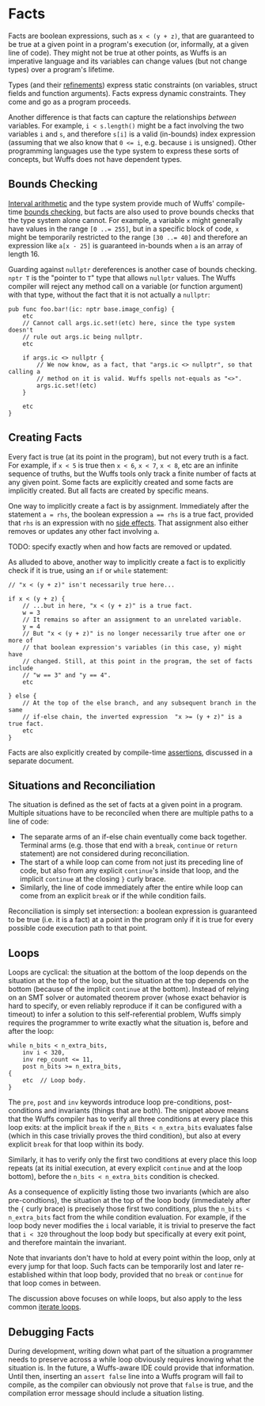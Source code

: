 # Facts

Facts are boolean expressions, such as `x < (y + z)`, that are guaranteed to be
true at a given point in a program's execution (or, informally, at a given line
of code). They might not be true at other points, as Wuffs is an imperative
language and its variables can change values (but not change types) over a
program's lifetime.

Types (and their [refinements](/doc/glossary.md#refinement-type)) express
static constraints (on variables, struct fields and function arguments). Facts
express dynamic constraints. They come and go as a program proceeds.

Another difference is that facts can capture the relationships *between*
variables. For example, `i < s.length()` might be a fact involving the two
variables `i` and `s`, and therefore `s[i]` is a valid (in-bounds) index
expression (assuming that we also know that `0 <= i`, e.g. because `i` is
unsigned). Other programming languages use the type system to express these
sorts of concepts, but Wuffs does not have dependent types.


## Bounds Checking

[Interval arithmetic](/doc/note/interval-arithmetic.md) and the type system
provide much of Wuffs' compile-time [bounds
checking](/doc/note/bounds-checking.md), but facts are also used to prove
bounds checks that the type system alone cannot. For example, a variable `x`
might generally have values in the range `[0 ..= 255]`, but in a specific block
of code, `x` might be temporarily restricted to the range `[30 ..= 40]` and
therefore an expression like `a[x - 25]` is guaranteed in-bounds when `a` is an
array of length 16.

Guarding against `nullptr` dereferences is another case of bounds checking.
`nptr T` is the "pointer to `T`" type that allows `nullptr` values. The Wuffs
compiler will reject any method call on a variable (or function argument) with
that type, without the fact that it is not actually a `nullptr`:

```
pub func foo.bar!(ic: nptr base.image_config) {
    etc
    // Cannot call args.ic.set!(etc) here, since the type system doesn't
    // rule out args.ic being nullptr.
    etc

    if args.ic <> nullptr {
        // We now know, as a fact, that "args.ic <> nullptr", so that calling a
        // method on it is valid. Wuffs spells not-equals as "<>".
        args.ic.set!(etc)
    }

    etc
}
```


## Creating Facts

Every fact is true (at its point in the program), but not every truth is a
fact. For example, if `x < 5` is true then `x < 6`, `x < 7`, `x < 8`, etc are
an infinite sequence of truths, but the Wuffs tools only track a finite number
of facts at any given point. Some facts are explicitly created and some facts
are implicitly created. But all facts are created by specific means.

One way to implicitly create a fact is by assignment. Immediately after the
statement `a = rhs`, the boolean expression `a == rhs` is a true fact, provided
that `rhs` is an expression with no [side effects](/doc/note/effects.md). That
assignment also either removes or updates any other fact involving `a`.

TODO: specify exactly when and how facts are removed or updated.

As alluded to above, another way to implicitly create a fact is to explicitly
check if it is true, using an `if` or `while` statement:

```
// "x < (y + z)" isn't necessarily true here...

if x < (y + z) {
    // ...but in here, "x < (y + z)" is a true fact.
    w = 3
    // It remains so after an assignment to an unrelated variable.
    y = 4
    // But "x < (y + z)" is no longer necessarily true after one or more of
    // that boolean expression's variables (in this case, y) might have
    // changed. Still, at this point in the program, the set of facts include
    // "w == 3" and "y == 4".
    etc

} else {
    // At the top of the else branch, and any subsequent branch in the same
    // if-else chain, the inverted expression  "x >= (y + z)" is a true fact.
    etc
}
```

Facts are also explicitly created by compile-time
[assertions](/doc/note/assertions.md), discussed in a separate document.


## Situations and Reconciliation

The situation is defined as the set of facts at a given point in a program.
Multiple situations have to be reconciled when there are multiple paths to a
line of code:

- The separate arms of an if-else chain eventually come back together. Terminal
  arms (e.g. those that end with a `break`, `continue` or `return` statement)
  are not considered during reconciliation.
- The start of a while loop can come from not just its preceding line of code,
  but also from any explicit `continue`'s inside that loop, and the implicit
  `continue` at the closing `}` curly brace.
- Similarly, the line of code immediately after the entire while loop can come
  from an explicit `break` or if the while condition fails.

Reconciliation is simply set intersection: a boolean expression is guaranteed
to be true (i.e. it is a fact) at a point in the program only if it is true for
every possible code execution path to that point.


## Loops

Loops are cyclical: the situation at the bottom of the loop depends on the
situation at the top of the loop, but the situation at the top depends on the
bottom (because of the implicit `continue` at the bottom). Instead of relying
on an SMT solver or automated theorem prover (whose exact behavior is hard to
specify, or even reliably reproduce if it can be configured with a timeout) to
infer a solution to this self-referential problem, Wuffs simply requires the
programmer to write exactly what the situation is, before and after the loop:

```
while n_bits < n_extra_bits,
    inv i < 320,
    inv rep_count <= 11,
    post n_bits >= n_extra_bits,
{
    etc  // Loop body.
}
```

The `pre`, `post` and `inv` keywords introduce loop pre-conditions,
post-conditions and invariants (things that are both). The snippet above means
that the Wuffs compiler has to verify all three conditions at every place this
loop exits: at the implicit `break` if the `n_Bits < n_extra_bits` evaluates
false (which in this case trivially proves the third condition), but also at
every explicit `break` for that loop within its body.

Similarly, it has to verify only the first two conditions at every place this
loop repeats (at its initial execution, at every explicit `continue` and at the
loop bottom), before the `n_bits < n_extra_bits` condition is checked.

As a consequence of explicitly listing those two invariants (which are also
pre-condtions), the situation at the top of the loop body (immediately after
the `{` curly brace) is precisely those first two conditions, plus the `n_bits
< n_extra_bits` fact from the while condition evaluation. For example, if the
loop body never modifies the `i` local variable, it is trivial to preserve the
fact that `i < 320` throughout the loop body but specifically at every exit
point, and therefore maintain the invariant.

Note that invariants don't have to hold at every point within the loop, only at
every jump for that loop. Such facts can be temporarily lost and later
re-established within that loop body, provided that no `break` or `continue`
for that loop comes in between.

The discussion above focuses on while loops, but also apply to the less common
[iterate loops](/doc/note/iterate-loops.md).


## Debugging Facts

During development, writing down what part of the situation a programmer needs
to preserve across a while loop obviously requires knowing what the situation
is. In the future, a Wuffs-aware IDE could provide that information. Until
then, inserting an `assert false` line into a Wuffs program will fail to
compile, as the compiler can obviously not prove that `false` is true, and the
compilation error message should include a situation listing.
